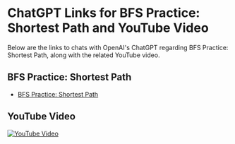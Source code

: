 # ChatGPT Links for BFS Practice: Shortest Path and YouTube Video

Below are the links to chats with OpenAI's ChatGPT regarding BFS Practice: Shortest Path, along with the related YouTube video.

## BFS Practice: Shortest Path

- [BFS Practice: Shortest Path](https://chat.openai.com/share/6416553b-0844-4c47-9191-3dcb5ddf3d71)

## YouTube Video

[![YouTube Video](https://img.youtube.com/vi/-CVxbvvwb5E/maxresdefault.jpg)](https://www.youtube.com/watch?v=-CVxbvvwb5E)
